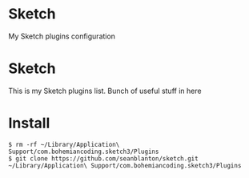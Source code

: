 # Sketch
My Sketch plugins configuration

# Sketch

This is my Sketch plugins list. Bunch of useful stuff in here

# Install

 ```
 $ rm -rf ~/Library/Application\ Support/com.bohemiancoding.sketch3/Plugins
 $ git clone https://github.com/seanblanton/sketch.git ~/Library/Application\ Support/com.bohemiancoding.sketch3/Plugins


 ```
